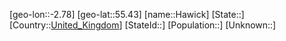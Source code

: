 ﻿---
location: [55.43,-2.78]
type: City
tags:
- geo/City


SpocWebEntityId: 30818
isDeleted: false
confidential: public

---
[geo-lon::-2.78]
[geo-lat::55.43]
[name::Hawick]
[State::]
[Country::[United_Kingdom](geo/Continent/Europe/United_Kingdom.md)]
[StateId::]
[Population::]
[Unknown::]


